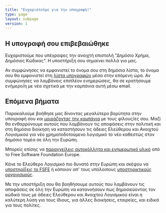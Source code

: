 ```yaml
---
title: "Ευχαριστούμε για την υπογραφή!"
type: page
layout: subpage
version: 1
---
```


## Η υπογραφή σου επιβεβαιώθηκε

Ευχαριστούμε που υπέγραψες την ανοιχτή επιστολή "Δημόσιο Χρήμα, Δημόσιος Κώδικας". Η υποστήριξη σου σημαίνει πολλά για μας.

Αν συμφώνησες να εμφανιστεί το όνομα σου στη δημόσια λίστα, το όνομα σου θα εμφανιστεί στη [λίστα υπογραφών](../all-signatures) μέσα στην επόμενη ώρα. Αν συμφώνησες να λαμβάνεις επιπλέον ενημερώσεις, θα σε κρατήσουμε ενήμερο/η με νέα σχετικά με την καμπάνια αυτή μέσω email.

## Επόμενα βήματα

Παρακαλούμε βοήθησε μας δίνοντας μεγαλύτερο βαρύτητα στην υπογραφή σου και [μοιράζοντας την καμπάνια](../../#spread) με τους φίλους/ες σου. Μαζί θα ενθαρρύνουμε αυτούς που λαμβάνουν τις αποφάσεις στην πολιτική και στη δημόσια διοίκηση να καταστήσουν τις άδειες Ελεύθερου και Ανοιχτού Λογισμικού για νέο χρηματοδοτούμενο λογισμικό το νέο καθεστώς στον δημόσιο τομέα σε όλη την Ευρώπη.

Μπορείς επίσης να [παραγγείλεις αυτοκόλλητα και ενημερωτικό υλικό](https://fsfe.org/promo#pmpc) από το Free Software Foundation Europe.

Κάνε το Ελεύθερο Λογισμικό πιο δυνατό στην Ευρώπη και σκέψου να [υποστηρίξεις το FSFE](https://my.fsfe.org/donate?referrer=pmpc) ή κάποιον απ' τους υπόλοιπους [υποστηρικτικούς οργανισμούς](../../#organisations).

Με την υποστήριξη σου θα βοηθήσουμε αυτούς που λαμβάνουν τις αποφάσεις σε όλη την Ευρώπη να κατανοήσουν πως δημοσιεύοντας τον κώδικά τους με άδειες Ελεύθερου και Ανοιχτού Λογισμικού είναι η καλύτερη λύση για τους ίδιους, για άλλες διοικήσεις, εταιρείες, και ειδικά για τους πολίτες.
